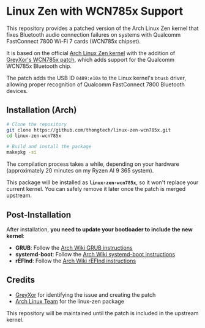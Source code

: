 # Linux Zen with WCN785x Support

This repository provides a patched version of the Arch Linux Zen kernel that fixes Bluetooth audio connection failures on systems with Qualcomm FastConnect 7800 Wi-Fi 7 cards (WCN785x chipset).

It is based on the official [Arch Linux Zen kernel](https://gitlab.archlinux.org/archlinux/packaging/packages/linux-zen) with the addition of [GreyXor's WCN785x patch](https://patchwork.kernel.org/project/bluetooth/patch/20241121180742.156230-1-greyxor@protonmail.com/), which adds support for the Qualcomm WCN785x Bluetooth chip.

The patch adds the USB ID `0489:e10a` to the Linux kernel's `btusb` driver, allowing proper recognition of Qualcomm FastConnect 7800 Bluetooth devices.

## Installation (Arch)

```bash
# Clone the repository
git clone https://github.com/thongtech/linux-zen-wcn785x.git
cd linux-zen-wcn785x

# Build and install the package
makepkg -si
```

The compilation process takes a while, depending on your hardware (approximately 20 minutes on my Ryzen AI 9 365 system).

This package will be installed as **`linux-zen-wcn785x`**, so it won't replace your current kernel. You can safely remove it later once the patch is merged upstream.

## Post-Installation

After installation, **you need to update your bootloader to include the new kernel**:

- **GRUB**: Follow the [Arch Wiki GRUB instructions](https://wiki.archlinux.org/title/GRUB#Generated_grub.cfg)
- **systemd-boot**: Follow the [Arch Wiki systemd-boot instructions](https://wiki.archlinux.org/title/Systemd-boot#Adding_loaders)
- **rEFInd**: Follow the [Arch Wiki rEFInd instructions](https://wiki.archlinux.org/title/REFInd#Configuration)

## Credits

- [GreyXor](https://patchwork.kernel.org/project/bluetooth/patch/20241121180742.156230-1-greyxor@protonmail.com/) for identifying the issue and creating the patch
- [Arch Linux Team](https://gitlab.archlinux.org/archlinux/packaging/packages/linux-zen) for the linux-zen package

This repository will be maintained until the patch is included in the upstream kernel.
